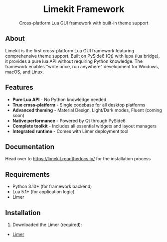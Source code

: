 <p align="center">  
  <h1 align="center">Limekit Framework</h1>
  <p align="center">Cross-platform Lua GUI framework with built-in theme support</p>
</p>

## About

Limekit is the first cross-platform Lua GUI framework featuring comprehensive theme support. Built on PySide6 (Qt) with lupa (lua bridge), it provides a pure lua API without requiring Python knowledge. The framework enables "write once, run anywhere" development for Windows, macOS, and Linux.

## Features

- **Pure Lua API** - No Python knowledge needed
- **True cross-platform** - Single codebase for all desktop platforms
- **Advanced theming** - Material Design, Light/Dark modes, Fluent (coming soon)
- **Native performance** - Powered by Qt through PySide6
- **Complete toolkit** - Includes all essential widgets and layout managers
- **Integrated runtime** - Comes with Limer deployment tool

## Documentation

Head over to https://limekit.readthedocs.io/ for the installation process

## Requirements

- Python 3.10+ (for framework backend)
- Lua 5.1+ (for application logic)
- Limer

## Installation

1. Downloaded the Limer (required):

- [Limer](https://github.com/mitosisX/Limer-Limekit)
